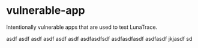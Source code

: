 # vulnerable-app
Intentionally vulnerable apps that are used to test LunaTrace.




asdf
asdf
asdf
asdf
asdf
asdf
asdfasdfsdf
asdfasdfasdf
asdfasdf
jkjasdf
sd
